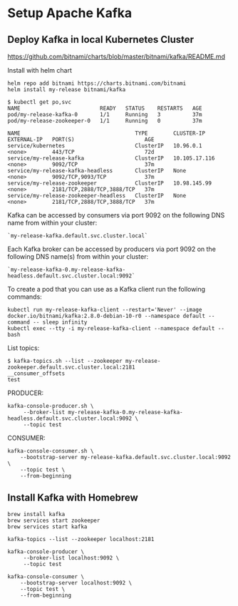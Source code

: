 # Setup Apache Kafka
## Deploy Kafka in local Kubernetes Cluster

https://github.com/bitnami/charts/blob/master/bitnami/kafka/README.md

Install with helm chart

```
helm repo add bitnami https://charts.bitnami.com/bitnami
helm install my-release bitnami/kafka
```

```
$ kubectl get po,svc
NAME                         READY   STATUS    RESTARTS   AGE
pod/my-release-kafka-0       1/1     Running   3          37m
pod/my-release-zookeeper-0   1/1     Running   0          37m

NAME                                    TYPE        CLUSTER-IP      EXTERNAL-IP   PORT(S)                      AGE
service/kubernetes                      ClusterIP   10.96.0.1       <none>        443/TCP                      72d
service/my-release-kafka                ClusterIP   10.105.17.116   <none>        9092/TCP                     37m
service/my-release-kafka-headless       ClusterIP   None            <none>        9092/TCP,9093/TCP            37m
service/my-release-zookeeper            ClusterIP   10.98.145.99    <none>        2181/TCP,2888/TCP,3888/TCP   37m
service/my-release-zookeeper-headless   ClusterIP   None            <none>        2181/TCP,2888/TCP,3888/TCP   37m
```

Kafka can be accessed by consumers via port 9092 on the following DNS name from within your cluster:

    `my-release-kafka.default.svc.cluster.local`

Each Kafka broker can be accessed by producers via port 9092 on the following DNS name(s) from within your cluster:

    `my-release-kafka-0.my-release-kafka-headless.default.svc.cluster.local:9092`

To create a pod that you can use as a Kafka client run the following commands:

```
kubectl run my-release-kafka-client --restart='Never' --image docker.io/bitnami/kafka:2.8.0-debian-10-r0 --namespace default --command -- sleep infinity
kubectl exec --tty -i my-release-kafka-client --namespace default -- bash
```

List topics:

```
$ kafka-topics.sh --list --zookeeper my-release-zookeeper.default.svc.cluster.local:2181
__consumer_offsets
test
```

PRODUCER:

```
kafka-console-producer.sh \
     --broker-list my-release-kafka-0.my-release-kafka-headless.default.svc.cluster.local:9092 \
     --topic test
```

CONSUMER:
```
kafka-console-consumer.sh \
    --bootstrap-server my-release-kafka.default.svc.cluster.local:9092 \
    --topic test \
    --from-beginning
```

## Install Kafka with Homebrew

```
brew install kafka
brew services start zookeeper
brew services start kafka

kafka-topics --list --zookeeper localhost:2181

kafka-console-producer \
     --broker-list localhost:9092 \
     --topic test

kafka-console-consumer \
    --bootstrap-server localhost:9092 \
    --topic test \
    --from-beginning
```
